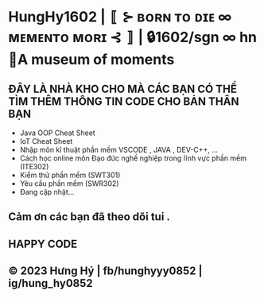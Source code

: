 # HungHy1602 | 〚 ⊱ ʙᴏʀɴ ᴛᴏ ᴅɪᴇ ∞ ᴍᴇᴍᴇɴᴛᴏ ᴍᴏʀɪ ⊰ 〛 | 🔒1602/sgn ∞ hn 📍A museum of moments

## ĐÂY LÀ NHÀ KHO CHO MÀ CÁC BẠN CÓ THỂ TÌM THÊM THÔNG TIN CODE CHO BẢN THÂN BẠN
* Java OOP Cheat Sheet
* IoT Cheat Sheet
* Nhập môn kĩ thuật phần mềm VSCODE , JAVA , DEV-C++, ...
* Cách học online môn Đạo đức nghề nghiệp trong lĩnh vực phần mềm (ITE302)
* Kiểm thử phần mềm (SWT301)
* Yêu cầu phần mềm (SWR302)
* Đang cập nhật...

## Cảm ơn các bạn đã theo dõi tui .
## HAPPY CODE

## © 2023 Hưng Hý | fb/hunghyyy0852 | ig/hung_hy0852